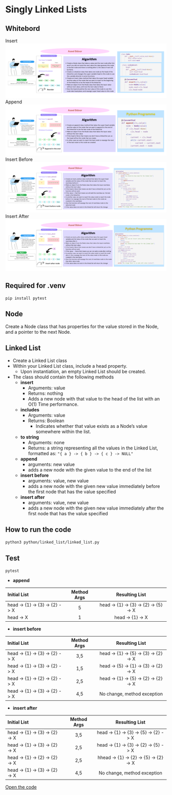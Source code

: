 # Singly Linked Lists
## Whitebord
Insert
![photo](./iwhitebord.png)
Append
![photo](./Append%20(1).png)
Insert Before
![photo](./insertb.png)
Insert After
![photo](./inserta.png)
## Required for .venv
`pip install pytest`
## Node
Create a Node class that has properties for the value stored in the Node, and a pointer to the next Node.
## Linked List
- Create a Linked List class
- Within your Linked List class, include a head property.
  - Upon instantiation, an empty Linked List should be created.
- The class should contain the following methods
  - **insert**
    - Arguments: value
    - Returns: nothing
    - Adds a new node with that value to the head of the list with an O(1) Time performance.
  - **includes**
    - Arguments: value
    - Returns: Boolean
       - Indicates whether that value exists as a Node’s value somewhere within the list.
  - **to string**
    - Arguments: none
    - Returns: a string representing all the values in the Linked List, formatted as: `"{ a } -> { b } -> { c } -> NULL"`
  - **append**
    - arguments: new value
    - adds a new node with the given value to the end of the list
  - **insert before**
    - arguments: value, new value
    - adds a new node with the given new value immediately before the first node that has the value specified
  - **insert after**
    - arguments: value, new value
    - adds a new node with the given new value immediately after the first node that has the value specified

## How to run the code 
`python3 python/linked_list/linked_list.py`

## Test
`pytest`
- **append**

| Initial List | Method Args | Resulting List |
| :---        |    :----:   |    :----:   | 
|head -> {1} -> {3} -> {2} -> X|5|head -> {1} -> {3} -> {2} -> {5} -> X
|head -> X|1|head -> {1} -> X|

- **insert before**

| Initial List | Method Args | Resulting List |
| :---        |    :----:   |    :----:   | 
|head -> {1} -> {3} -> {2} -> X|3,5|head -> {1} -> {5} -> {3} -> {2} -> X
|head -> {1} -> {3} -> {2} -> X|1,5|head -> {5} -> {1} -> {3} -> {2} -> X|
|head -> {1} -> {2} -> {2} -> X|2,5|head -> {1} -> {5} -> {2} -> {2} -> X|
|head -> {1} -> {3} -> {2} -> X|4,5|No change, method exception|

- **insert after**

| Initial List | Method Args | Resulting List |
| :---        |    :----:   |    :----:   | 
|head -> {1} -> {3} -> {2} -> X|3,5|head -> {1} -> {3} -> {5} -> {2} -> X
|head -> {1} -> {3} -> {2} -> X|2,5|head -> {1} -> {3} -> {2} -> {5} -> X|
|head -> {1} -> {2} -> {2} -> X|2,5|hhead -> {1} -> {2} -> {5} -> {2} -> X|
|head -> {1} -> {3} -> {2} -> X|4,5|No change, method exception|

[Open the code](./linked_list.py)
